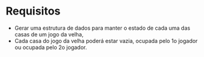 # Requisitos 

* Gerar uma estrutura de dados para manter o estado de cada uma das casas de um jogo da velha,
* Cada casa do jogo da velha poderá estar vazia, ocupada pelo 1o jogador ou ocupada pelo 2o jogador.